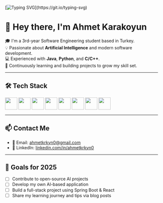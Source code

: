 <!-- Typing animation -->
[![Typing SVG](https://readme-typing-svg.herokuapp.com?font=Fira+Code&duration=3000&pause=800&color=00BFFF&center=true&vCenter=true&width=435&lines=Hi+there!+I'm+Ahmet+Karakoyun;Software+Engineering+Student;AI+Enthusiast+%F0%9F%A7%91%E2%80%8D%F0%9F%92%BB;Welcome+to+my+GitHub!)](https://git.io/typing-svg)

# 👋 Hey there, I'm Ahmet Karakoyun

🎓 I'm a 3rd-year Software Engineering student based in Turkey.  
💡 Passionate about **Artificial Intelligence** and modern software development.  
💻 Experienced with **Java**, **Python**, and **C/C++**.  
🚀 Continuously learning and building projects to grow my skill set.

---

## 🛠️ Tech Stack

<p>
  <img src="https://cdn.jsdelivr.net/gh/devicons/devicon/icons/python/python-original.svg" width="40"/>
  <img src="https://cdn.jsdelivr.net/gh/devicons/devicon/icons/java/java-original.svg" width="40"/>
  <img src="https://cdn.jsdelivr.net/gh/devicons/devicon/icons/cplusplus/cplusplus-original.svg" width="40"/>
  <img src="https://cdn.jsdelivr.net/gh/devicons/devicon/icons/spring/spring-original.svg" width="40"/>
  <img src="https://cdn.jsdelivr.net/gh/devicons/devicon/icons/mysql/mysql-original.svg" width="40"/>
  <img src="https://cdn.jsdelivr.net/gh/devicons/devicon/icons/html5/html5-original.svg" width="40"/>
  <img src="https://cdn.jsdelivr.net/gh/devicons/devicon/icons/css3/css3-original.svg" width="40"/>
  <img src="https://cdn.jsdelivr.net/gh/devicons/devicon/icons/git/git-original.svg" width="40"/>
</p>

---

## 📫 Contact Me

- 📧 Email: ahmetkrkyn0@gmail.com  
- 💼 LinkedIn: [linkedin.com/in/ahmetkrkyn0](https://www.linkedin.com/in/ahmetkrkyn0)

---

## 🎯 Goals for 2025

- [ ] Contribute to open-source AI projects  
- [ ] Develop my own AI-based application  
- [ ] Build a full-stack project using Spring Boot & React  
- [ ] Share my learning journey and tips via blog posts  
